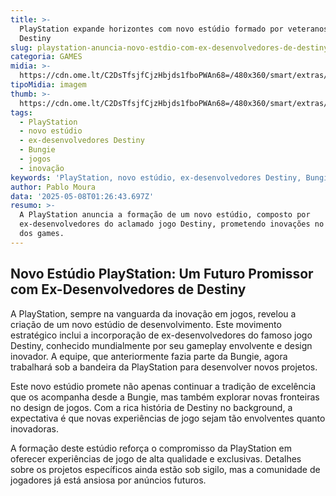```yaml
---
title: >-
  PlayStation expande horizontes com novo estúdio formado por veteranos de
  Destiny
slug: playstation-anuncia-novo-estdio-com-ex-desenvolvedores-de-destiny
categoria: GAMES
midia: >-
  https://cdn.ome.lt/C2DsTfsjfCjzHbjds1fboPWAn68=/480x360/smart/extras/conteudos/Design_sem_nome_-_2025-05-07T212859.355.png
tipoMidia: imagem
thumb: >-
  https://cdn.ome.lt/C2DsTfsjfCjzHbjds1fboPWAn68=/480x360/smart/extras/conteudos/Design_sem_nome_-_2025-05-07T212859.355.png
tags:
  - PlayStation
  - novo estúdio
  - ex-desenvolvedores Destiny
  - Bungie
  - jogos
  - inovação
keywords: 'PlayStation, novo estúdio, ex-desenvolvedores Destiny, Bungie, jogos, inovação'
author: Pablo Moura
data: '2025-05-08T01:26:43.697Z'
resumo: >-
  A PlayStation anuncia a formação de um novo estúdio, composto por
  ex-desenvolvedores do aclamado jogo Destiny, prometendo inovações no universo
  dos games.
---
```


## Novo Estúdio PlayStation: Um Futuro Promissor com Ex-Desenvolvedores de Destiny

A PlayStation, sempre na vanguarda da inovação em jogos, revelou a criação de um novo estúdio de desenvolvimento. Este movimento estratégico inclui a incorporação de ex-desenvolvedores do famoso jogo Destiny, conhecido mundialmente por seu gameplay envolvente e design inovador. A equipe, que anteriormente fazia parte da Bungie, agora trabalhará sob a bandeira da PlayStation para desenvolver novos projetos.

Este novo estúdio promete não apenas continuar a tradição de excelência que os acompanha desde a Bungie, mas também explorar novas fronteiras no design de jogos. Com a rica história de Destiny no background, a expectativa é que novas experiências de jogo sejam tão envolventes quanto inovadoras.

A formação deste estúdio reforça o compromisso da PlayStation em oferecer experiências de jogo de alta qualidade e exclusivas. Detalhes sobre os projetos específicos ainda estão sob sigilo, mas a comunidade de jogadores já está ansiosa por anúncios futuros.
